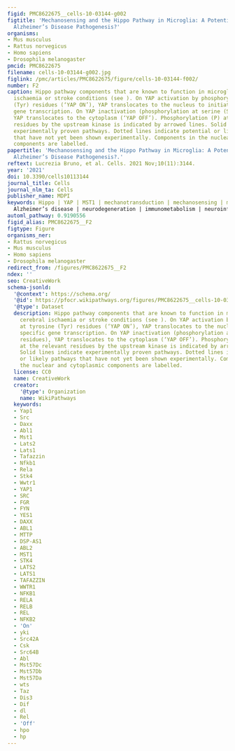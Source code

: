 ```yaml
---
figid: PMC8622675__cells-10-03144-g002
figtitle: 'Mechanosensing and the Hippo Pathway in Microglia: A Potential Link to
  Alzheimer’s Disease Pathogenesis?'
organisms:
- Mus musculus
- Rattus norvegicus
- Homo sapiens
- Drosophila melanogaster
pmcid: PMC8622675
filename: cells-10-03144-g002.jpg
figlink: /pmc/articles/PMC8622675/figure/cells-10-03144-f002/
number: F2
caption: Hippo pathway components that are known to function in microglia under cerebral
  ischaemia or stroke conditions (see ). On YAP activation by phosphorylation at tyrosine
  (Tyr) residues (‘YAP ON’), YAP translocates to the nucleus to initiate specific
  gene transcription. On YAP inactivation (phosphorylation at serine (Ser) residues),
  YAP translocates to the cytoplasm (‘YAP OFF’). Phosphorylation (P) at the relevant
  residues by the upstream kinase is indicated by arrowed lines. Solid lines indicate
  experimentally proven pathways. Dotted lines indicate potential or likely pathways
  that have not yet been shown experimentally. Components in the nuclear and cytoplasmic
  components are labelled.
papertitle: 'Mechanosensing and the Hippo Pathway in Microglia: A Potential Link to
  Alzheimer’s Disease Pathogenesis?.'
reftext: Lucrezia Bruno, et al. Cells. 2021 Nov;10(11):3144.
year: '2021'
doi: 10.3390/cells10113144
journal_title: Cells
journal_nlm_ta: Cells
publisher_name: MDPI
keywords: Hippo | YAP | MST1 | mechanotransduction | mechanosensing | microglia |
  Alzheimer’s disease | neurodegeneration | immunometabolism | neuroinflammation
automl_pathway: 0.9190556
figid_alias: PMC8622675__F2
figtype: Figure
organisms_ner:
- Rattus norvegicus
- Mus musculus
- Homo sapiens
- Drosophila melanogaster
redirect_from: /figures/PMC8622675__F2
ndex: ''
seo: CreativeWork
schema-jsonld:
  '@context': https://schema.org/
  '@id': https://pfocr.wikipathways.org/figures/PMC8622675__cells-10-03144-g002.html
  '@type': Dataset
  description: Hippo pathway components that are known to function in microglia under
    cerebral ischaemia or stroke conditions (see ). On YAP activation by phosphorylation
    at tyrosine (Tyr) residues (‘YAP ON’), YAP translocates to the nucleus to initiate
    specific gene transcription. On YAP inactivation (phosphorylation at serine (Ser)
    residues), YAP translocates to the cytoplasm (‘YAP OFF’). Phosphorylation (P)
    at the relevant residues by the upstream kinase is indicated by arrowed lines.
    Solid lines indicate experimentally proven pathways. Dotted lines indicate potential
    or likely pathways that have not yet been shown experimentally. Components in
    the nuclear and cytoplasmic components are labelled.
  license: CC0
  name: CreativeWork
  creator:
    '@type': Organization
    name: WikiPathways
  keywords:
  - Yap1
  - Src
  - Daxx
  - Abl1
  - Mst1
  - Lats2
  - Lats1
  - Tafazzin
  - Nfkb1
  - Rela
  - Stk4
  - Wwtr1
  - YAP1
  - SRC
  - FGR
  - FYN
  - YES1
  - DAXX
  - ABL1
  - MTTP
  - DSP-AS1
  - ABL2
  - MST1
  - STK4
  - LATS2
  - LATS1
  - TAFAZZIN
  - WWTR1
  - NFKB1
  - RELA
  - RELB
  - REL
  - NFKB2
  - 'On'
  - yki
  - Src42A
  - Csk
  - Src64B
  - Abl
  - Mst57Dc
  - Mst57Db
  - Mst57Da
  - wts
  - Taz
  - Dis3
  - Dif
  - dl
  - Rel
  - 'Off'
  - hpo
  - hp
---
```

